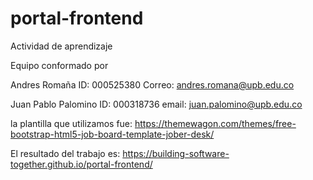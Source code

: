 # portal-frontend
Actividad de aprendizaje

Equipo conformado por

Andres Romaña
ID: 000525380
Correo: andres.romana@upb.edu.co

Juan Pablo Palomino
ID: 000318736
email: juan.palomino@upb.edu.co

la plantilla que utilizamos fue: https://themewagon.com/themes/free-bootstrap-html5-job-board-template-jober-desk/

El resultado del trabajo es: https://building-software-together.github.io/portal-frontend/


